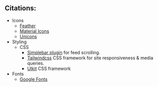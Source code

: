 ## Citations:

- Icons
  - [Feather](https://feathericons.com/)
  - [Material Icons](https://mui.com/material-ui/material-icons/)
  - [Unicons](https://github.com/Iconscout/unicons)
- Styling
  - CSS
    - [Simplebar plugin](https://www.npmjs.com/package/simplebar) for feed scrolling.
    - [Tailwindcss](https://github.com/sindresorhus/modern-normalize) CSS framework for site responsiveness & media queries.
    - [UIkit](https://getuikit.com/) CSS framework
- Fonts
  - [Google Fonts](https://fonts.google.com/)